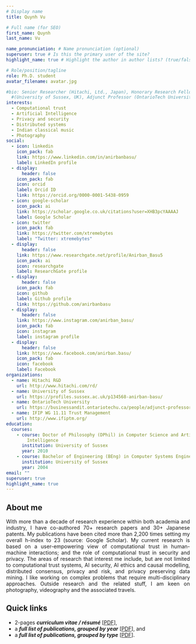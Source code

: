```yaml
---
# Display name
title: Quynh Vu

# Full name (for SEO)
first_name: Quynh
last_name: Vu

name_pronunciation: # Name pronunciation (optional)
superuser: true # Is this the primary user of the site?
highlight_name: true # Highlight the author in author lists? (true/false)

# Role/position/tagline
role: Ph.D. student
avatar_filename: avatar.jpg

#bio: Senior Researcher (Hitachi, Ltd., Japan), Honorary Research Fellow
  #(University of Sussex, UK), Adjunct Professor (OntarioTech University, Canada)
interests:
  - Computational trust
  - Artificial Intelligence
  - Privacy and security
  - Distributed systems
  - Indian classical music
  - Photography
social:
  - icon: linkedin
    icon_pack: fab
    link: https://www.linkedin.com/in/anirbanbasu/
    label: LinkedIn profile
  - display:
      header: false
    icon_pack: fab
    icon: orcid
    label: Orcid ID
    link: https://orcid.org/0000-0001-5438-0959
  - icon: google-scholar
    icon_pack: ai
    link: https://scholar.google.co.uk/citations?user=XHB3pcYAAAAJ
    label: Google Scholar
  - icon: twitter
    icon_pack: fab
    link: https://twitter.com/xtremebytes
    label: "Twitter: xtremebytes"
  - display:
      header: false
    link: https://www.researchgate.net/profile/Anirban_Basu5
    icon_pack: ai
    icon: researchgate
    label: ResearchGate profile
  - display:
      header: false
    icon_pack: fab
    icon: github
    label: Github profile
    link: https://github.com/anirbanbasu
  - display:
      header: false
    link: https://www.instagram.com/anirban_basu/
    icon_pack: fab
    icon: instagram
    label: instagram profile
  - display:
      header: false
    link: https://www.facebook.com/anirban.basu/
    icon_pack: fab
    icon: facebook
    label: Facebook
organizations:
  - name: Hitachi R&D
    url: http://www.hitachi.com/rd/
  - name: University of Sussex
    url: https://profiles.sussex.ac.uk/p134568-anirban-basu/
  - name: OntarioTech University
    url: https://businessandit.ontariotechu.ca/people/adjunct-professors/index.php
  - name: IFIP WG 11.11 Trust Management
    url: http://www.ifiptm.org/
education:
  courses:
    - course: Doctor of Philosophy (DPhil) in Computer Science and Artificial
        Intelligence
      institution: University of Sussex
      year: 2010
    - course: Bachelor of Engineering (BEng) in Computer Systems Engineering
      institution: University of Sussex
      year: 2004
email: ""
superuser: true
highlight_name: true
---
```

## About me
<div style='text-align: justify'>
With more than a decade of research experience within both academia and industry, I have co-authored 70+ research papers and 30+ Japanese patents. My publications have been cited more than 2,200 times setting my overall h-index to 23 (source: Google Scholar). My current research is based on a user-empowering view of computational trust in human-machine interactions; and the role of computational trust in security and privacy. The areas of research that interest me include, but are not limited to computational trust systems, AI security, AI ethics and causal modelling, distributed consensus, privacy and risk, and privacy preserving data mining. I like working on complex problems that require multi-disciplinary approaches. Outside research and the related stuff, I am keen on photography, videography and the associated travels.
</div>

## Quick links

* 2-pages ***curriculum vitae / résumé*** [[PDF](/files/cv.pdf)],
* a ***full list of publications, grouped by year*** [[PDF](/files/publications-by-year.pdf)], and
* a ***full list of publications, grouped by type*** [[PDF](/files/publications-by-type.pdf)].
